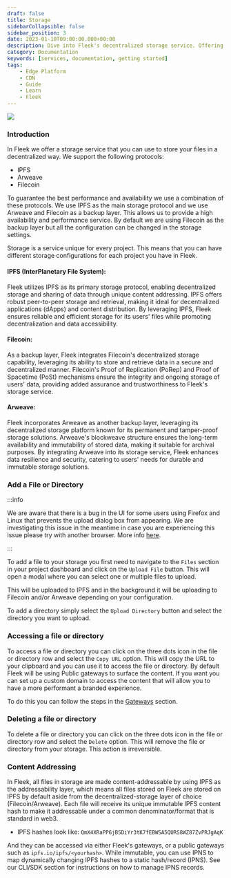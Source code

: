 ```yaml
---
draft: false
title: Storage
sidebarCollapsible: false
sidebar_position: 3
date: 2023-01-10T09:00:00.000+00:00
description: Dive into Fleek's decentralized storage service. Offering support for IPFS, Arweave, and Filecoin, Fleek ensures high availability and performance..
category: Documentation
keywords: [services, documentation, getting started]
tags:
    - Edge Platform
    - CDN
    - Guide
    - Learn
    - Fleek
---
```


![](../images/storage-ui.png)

### Introduction

In Fleek we offer a storage service that you can use to store your files in a decentralized way. We support the following protocols:

-   IPFS
-   Arweave
-   Filecoin

To guarantee the best performance and availability we use a combination of these protocols. We use IPFS as the main storage protocol and we use Arweave and Filecoin as a backup layer. This allows us to provide a high availability and performance service. By default we are using Filecoin as the backup layer but all the configuration can be changed in the storage settings.

Storage is a service unique for every project. This means that you can have different storage configurations for each project you have in Fleek.

#### IPFS (InterPlanetary File System):

Fleek utilizes IPFS as its primary storage protocol, enabling decentralized storage and sharing of data through unique content addressing. IPFS offers robust peer-to-peer storage and retrieval, making it ideal for decentralized applications (dApps) and content distribution. By leveraging IPFS, Fleek ensures reliable and efficient storage for its users' files while promoting decentralization and data accessibility.

#### Filecoin:

As a backup layer, Fleek integrates Filecoin's decentralized storage capability, leveraging its ability to store and retrieve data in a secure and decentralized manner. Filecoin's Proof of Replication (PoRep) and Proof of Spacetime (PoSt) mechanisms ensure the integrity and ongoing storage of users' data, providing added assurance and trustworthiness to Fleek's storage service.

#### Arweave:

Fleek incorporates Arweave as another backup layer, leveraging its decentralized storage platform known for its permanent and tamper-proof storage solutions. Arweave's blockweave structure ensures the long-term availability and immutability of stored data, making it suitable for archival purposes. By integrating Arweave into its storage service, Fleek enhances data resilience and security, catering to users' needs for durable and immutable storage solutions.

### Add a File or Directory

:::info

We are aware that there is a bug in the UI for some users using Firefox and Linux that prevents the upload dialog box from appearing. We are investigating this issue in the meantime in case you are experiencing this issue please try with another browser. More info [here](https://support.mozilla.org/gl/questions/1375307).

:::

To add a file to your storage you first need to navigate to the `Files` section in your project dashboard and click on the `Upload File` button. This will open a modal where you can select one or multiple files to upload.

This will be uploaded to IPFS and in the background it will be uploading to Filecoin and/or Arweave depending on your configuration.

To add a directory simply select the `Upload Directory` button and select the directory you want to upload.

### Accessing a file or directory

To access a file or directory you can click on the three dots icon in the file or directory row and select the `Copy URL` option. This will copy the URL to your clipboard and you can use it to access the file or directory. By default Fleek will be using Public gateways to surface the content. If you want you can set up a custom domain to access the content that will allow you to have a more performant a branded experience.

To do this you can follow the steps in the [Gateways](/docs/Gateways) section.

### Deleting a file or directory

To delete a file or directory you can click on the three dots icon in the file or directory row and select the `Delete` option. This will remove the file or directory from your storage. This action is irreversible.

### Content Addressing

In Fleek, all files in storage are made content-addressable by using IPFS as the addressability layer, which means all files stored on Fleek are stored on IPFS by default aside from the decentralized-storage layer of choice (Filecoin/Arweave). Each file will receive its unique immutable IPFS content hash to make it addressable under a common denominator/format that is standard in web3.

-   IPFS hashes look like: `QmX4XRaPP6jBSDiYr3tK7fEBWSA5QURS8WZ87ZvPRJgAqK`

And they can be accessed via either Fleek's gateways, or a public gateways such as `ipfs.io/ipfs/<yourhash>`. While immutable, you can use IPNS to map dynamically changing IPFS hashes to a static hash/record (IPNS). See our CLI/SDK section for instructions on how to manage IPNS records.
